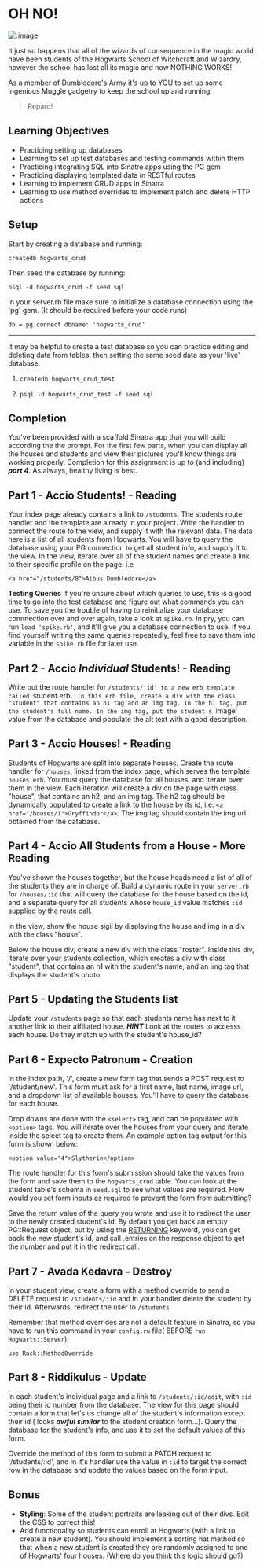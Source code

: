 # OH NO!

![:image](http://media.tumblr.com/tumblr_lkcdbhvjCH1qeg89k.png)

It just so happens that all of the wizards of consequence in the magic world have been students of the Hogwarts School of Witchcraft and Wizardry, however the school has lost all its magic and now NOTHING WORKS!

As a member of Dumbledore's Army it's up to YOU to set up some ingenious Muggle gadgetry to keep the school up and running!

> Reparo!

## Learning Objectives

- Practicing setting up databases
- Learning to set up test databases and testing commands within them
- Practicing integrating SQL into Sinatra apps using the PG gem
- Practicing displaying templated data in RESTful routes
- Learning to implement CRUD apps in Sinatra
- Learning to use method overrides to implement patch and delete HTTP actions

## Setup

Start by creating a database and running:

`createdb hogwarts_crud`

Then seed the database by running:

`psql -d hogwarts_crud -f seed.sql`

In your server.rb file make sure to initialize a database connection using the 'pg' gem. (It should be required before your code runs)

`db = pg.connect dbname: 'hogwarts_crud'`

---

It may be helpful to create a test database so you can practice editing and deleting data from tables, then setting the same seed data as your 'live' database.

 1. `createdb hogwarts_crud_test`

 1. `psql -d hogwarts_crud_test -f seed.sql`

## Completion

You've been provided with a scaffold Sinatra app that you will build according the the prompt. For the first few parts, when you can display all the houses and students and view their pictures you'll know things are working properly. Completion for this assignment is up to (and including) ***part 4***.  As always, healthy living is best.

## Part 1 - Accio Students! - Reading

  Your index page already contains a link to `/students`. The students route handler and the template are already in your project. Write the handler to connect the route to the view, and supply it with the relevant data. The data here is a list of all students from Hogwarts. You will have to query the database using your PG connection to get all student info, and supply it to the view. In the view, iterate over all of the student names and create a link to their specific profile on the page. i.e

  `<a href="/students/8">Albus Dumbledore</a>`

  **Testing Queries** If you're unsure about which queries to use, this is a good time to go into the test database and figure out what commands you can use. To save you the trouble of having to reinitialize your database connnection over and over again, take a look at `spike.rb`. In pry, you can run `load 'spike.rb'`, and it'll give you a database connection to use. If you find yourself writing the same queries repeatedly, feel free to save them into variable in the `spike.rb` file for later use.


## Part 2 - Accio *Individual* Students! - Reading

  Write out the route handler for `/students/:id' to a new erb template called `student.erb`. In this erb file, create a div with the class "student" that contains an h1 tag and an img tag. In the h1 tag, put the student's full name. In the img tag, put the student's `image` value from the database and populate the alt text with a good description.

## Part 3 - Accio Houses! - Reading

  Students of Hogwarts are split into separate houses. Create the route handler for `/houses`, linked from the index page, which serves the template `houses.erb`. You must query the database for all houses, and iterate over them in the view. Each iteration will create a div on the page with class "house", that contains an h2, and an img tag. The h2 tag should be dynamically populated to create a link to the house by its id, i.e: `<a href="/houses/1">Gryffindor</a>`. The img tag should contain the img url obtained from the database.

## Part 4 - Accio All Students from a House - More Reading

  You've shown the houses together, but the house heads need a list of all of the students they are in charge of. Build a dynamic route in your `server.rb` for `/houses/:id` that will query the database for the house based on the id, and a separate query for all students whose `house_id` value matches `:id` supplied by the route call.

  In the view, show the house sigil by displaying the house and img in a div with the class "house".

  Below the house div, create a new div with the class "roster". Inside this div, iterate over your students collection, which creates a div with class "student", that contains an h1 with the student's name, and an img tag that displays the student's photo.

## Part 5 - Updating the Students list

  Update your `/students` page so that each students name has next to it another link to their affiliated house. ***HINT*** Look at the routes to accesss each house. Do they match up with the student's house_id?

## Part 6 - Expecto Patronum - Creation

  In the index path, '/', create a new form tag that sends a POST request to '/student/new'. This form must ask for a first name, last name, image url, and a dropdown list of available houses. You'll have to query the database for each house.

  Drop downs are done with the `<select>` tag, and can be populated with `<option>` tags. You will iterate over the houses from your query and iterate inside the select tag to create them. An example option tag output for this form is shown below:

  `<option value="4">Slytherin</option>`

  The route handler for this form's submission should take the values from the form and save them to the `hogwarts_crud` table. You can look at the student table's schema in `seed.sql` to see what values are required. How would you set form inputs as required to prevent the form from submitting?

  Save the return value of the query you wrote and use it to redirect the user to the newly created student's id. By default you get back an empty PG::Request object, but by using the [RETURNING](http://www.postgresql.org/docs/8.3/static/sql-insert.html) keyword, you can get back the new student's id, and call .entries on the response object to get the number and put it in the redirect call.

## Part 7 - Avada Kedavra - Destroy

  In your student view, create a form with a method override to send a DELETE request to `/students/:id` and in your handler delete the student by their id. Afterwards, redirect the user to `/students`

  Remember that method overrides are not a default feature in Sinatra, so you have to run this command in your `config.ru` file( BEFORE `run Hogwarts::Server`):

  `use Rack::MethodOverride`


## Part 8 - Riddikulus - Update

  In each student's individual page and a link to `/students/:id/edit`, with `:id` being their id number from the database. The view for this page should contain a form that let's us change all of the student's information except their id ( looks ***awful similar*** to the student creation form...). Query the database for the student's info, and use it to set the default values of this form.

  Override the method of this form to submit a PATCH request to '/students/:id', and in it's handler use the value in `:id` to target the correct row in the database and update the values based on the form input.


## Bonus

- **Styling**: Some of the student portraits are leaking out of their divs. Edit the CSS to correct this!
- Add functionality so students can enroll at Hogwarts (with a link to create a new student). You should implement a sorting hat method so that when a new student is created they are randomly assigned to one of Hogwarts' four houses. (Where do you think this logic should go?)



